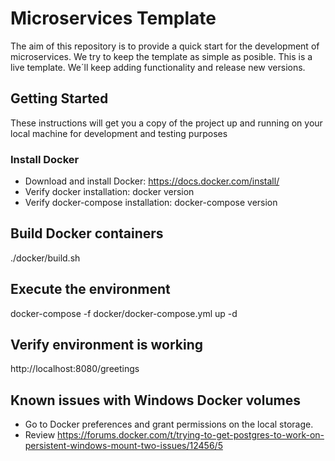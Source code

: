 # Microservices Template #
The aim of this repository is to provide a quick start for the development of microservices. We try to keep the template as simple as posible. This is a live template. We´ll keep adding functionality and release new versions. 

## Getting Started ##
These instructions will get you a copy of the project up and running on your local machine for development and testing purposes

### Install Docker ###
* Download and install Docker: https://docs.docker.com/install/
* Verify docker installation: docker version
* Verify docker-compose installation: docker-compose version

## Build Docker containers ##
./docker/build.sh

## Execute the environment ##
docker-compose -f docker/docker-compose.yml up -d

## Verify environment is working ##
http://localhost:8080/greetings

## Known issues with Windows Docker volumes ##
* Go to Docker preferences and grant permissions on the local storage.
* Review https://forums.docker.com/t/trying-to-get-postgres-to-work-on-persistent-windows-mount-two-issues/12456/5

